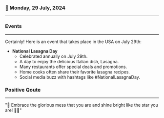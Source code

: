 ### 📅 Monday, 29 July, 2024
------
### Events
------
Certainly! Here is an event that takes place in the USA on July 29th:

- **National Lasagna Day**
  - Celebrated annually on July 29th.
  - A day to enjoy the delicious Italian dish, Lasagna.
  - Many restaurants offer special deals and promotions.
  - Home cooks often share their favorite lasagna recipes.
  - Social media buzz with hashtags like #NationalLasagnaDay.


### Positive Qoute
------
"🌟 Embrace the glorious mess that you are and shine bright like the star you are! 🌟✨"
